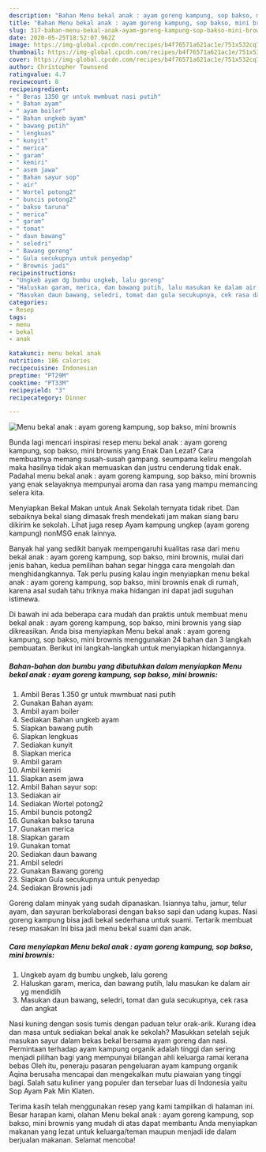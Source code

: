 ```yaml
---
description: "Bahan Menu bekal anak : ayam goreng kampung, sop bakso, mini brownis | Bahan Membuat Menu bekal anak : ayam goreng kampung, sop bakso, mini brownis Yang Paling Enak"
title: "Bahan Menu bekal anak : ayam goreng kampung, sop bakso, mini brownis | Bahan Membuat Menu bekal anak : ayam goreng kampung, sop bakso, mini brownis Yang Paling Enak"
slug: 317-bahan-menu-bekal-anak-ayam-goreng-kampung-sop-bakso-mini-brownis-bahan-membuat-menu-bekal-anak-ayam-goreng-kampung-sop-bakso-mini-brownis-yang-paling-enak
date: 2020-05-25T18:52:07.962Z
image: https://img-global.cpcdn.com/recipes/b4f76571a621ac1e/751x532cq70/menu-bekal-anak-ayam-goreng-kampung-sop-bakso-mini-brownis-foto-resep-utama.jpg
thumbnail: https://img-global.cpcdn.com/recipes/b4f76571a621ac1e/751x532cq70/menu-bekal-anak-ayam-goreng-kampung-sop-bakso-mini-brownis-foto-resep-utama.jpg
cover: https://img-global.cpcdn.com/recipes/b4f76571a621ac1e/751x532cq70/menu-bekal-anak-ayam-goreng-kampung-sop-bakso-mini-brownis-foto-resep-utama.jpg
author: Christopher Townsend
ratingvalue: 4.7
reviewcount: 8
recipeingredient:
- " Beras 1350 gr untuk mwmbuat nasi putih"
- " Bahan ayam"
- " ayam boiler"
- " Bahan ungkeb ayam"
- " bawang putih"
- " lengkuas"
- " kunyit"
- " merica"
- " garam"
- " kemiri"
- " asem jawa"
- " Bahan sayur sop"
- " air"
- " Wortel potong2"
- " buncis potong2"
- " bakso taruna"
- " merica"
- " garam"
- " tomat"
- " daun bawang"
- " seledri"
- " Bawang goreng"
- " Gula secukupnya untuk penyedap"
- " Brownis jadi"
recipeinstructions:
- "Ungkeb ayam dg bumbu ungkeb, lalu goreng"
- "Haluskan garam, merica, dan bawang putih, lalu masukan ke dalam air yg mendidih"
- "Masukan daun bawang, seledri, tomat dan gula secukupnya, cek rasa dan angkat"
categories:
- Resep
tags:
- menu
- bekal
- anak

katakunci: menu bekal anak 
nutrition: 186 calories
recipecuisine: Indonesian
preptime: "PT29M"
cooktime: "PT33M"
recipeyield: "3"
recipecategory: Dinner

---
```



![Menu bekal anak : ayam goreng kampung, sop bakso, mini brownis](https://img-global.cpcdn.com/recipes/b4f76571a621ac1e/751x532cq70/menu-bekal-anak-ayam-goreng-kampung-sop-bakso-mini-brownis-foto-resep-utama.jpg)

Bunda lagi mencari inspirasi resep menu bekal anak : ayam goreng kampung, sop bakso, mini brownis yang Enak Dan Lezat? Cara membuatnya memang susah-susah gampang. seumpama keliru mengolah maka hasilnya tidak akan memuaskan dan justru cenderung tidak enak. Padahal menu bekal anak : ayam goreng kampung, sop bakso, mini brownis yang enak selayaknya mempunyai aroma dan rasa yang mampu memancing selera kita.

Menyiapkan Bekal Makan untuk Anak Sekolah ternyata tidak ribet. Dan sebaiknya bekal siang dimasak fresh mendekati jam makan siang baru dikirim ke sekolah. Lihat juga resep Ayam kampung ungkep (ayam goreng kampung) nonMSG enak lainnya.

Banyak hal yang sedikit banyak mempengaruhi kualitas rasa dari menu bekal anak : ayam goreng kampung, sop bakso, mini brownis, mulai dari jenis bahan, kedua pemilihan bahan segar hingga cara mengolah dan menghidangkannya. Tak perlu pusing kalau ingin menyiapkan menu bekal anak : ayam goreng kampung, sop bakso, mini brownis enak di rumah, karena asal sudah tahu triknya maka hidangan ini dapat jadi suguhan istimewa.


Di bawah ini ada beberapa cara mudah dan praktis untuk membuat menu bekal anak : ayam goreng kampung, sop bakso, mini brownis yang siap dikreasikan. Anda bisa menyiapkan Menu bekal anak : ayam goreng kampung, sop bakso, mini brownis menggunakan 24 bahan dan 3 langkah pembuatan. Berikut ini langkah-langkah untuk menyiapkan hidangannya.

<!--inarticleads1-->

##### Bahan-bahan dan bumbu yang dibutuhkan dalam menyiapkan Menu bekal anak : ayam goreng kampung, sop bakso, mini brownis:

1. Ambil  Beras 1.350 gr untuk mwmbuat nasi putih
1. Gunakan  Bahan ayam:
1. Ambil  ayam boiler
1. Sediakan  Bahan ungkeb ayam
1. Siapkan  bawang putih
1. Siapkan  lengkuas
1. Sediakan  kunyit
1. Siapkan  merica
1. Ambil  garam
1. Ambil  kemiri
1. Siapkan  asem jawa
1. Ambil  Bahan sayur sop:
1. Sediakan  air
1. Sediakan  Wortel potong2
1. Ambil  buncis potong2
1. Gunakan  bakso taruna
1. Gunakan  merica
1. Siapkan  garam
1. Gunakan  tomat
1. Sediakan  daun bawang
1. Ambil  seledri
1. Gunakan  Bawang goreng
1. Siapkan  Gula secukupnya untuk penyedap
1. Sediakan  Brownis jadi


Goreng dalam minyak yang sudah dipanaskan. Isiannya tahu, jamur, telur ayam, dan sayuran berkolaborasi dengan bakso sapi dan udang kupas. Nasi goreng kampung bisa jadi bekal sederhana untuk suami. Tertarik membuat resep masakan Ini bisa jadi menu bekal suami dan anak. 

<!--inarticleads2-->

##### Cara menyiapkan Menu bekal anak : ayam goreng kampung, sop bakso, mini brownis:

1. Ungkeb ayam dg bumbu ungkeb, lalu goreng
1. Haluskan garam, merica, dan bawang putih, lalu masukan ke dalam air yg mendidih
1. Masukan daun bawang, seledri, tomat dan gula secukupnya, cek rasa dan angkat


Nasi kuning dengan sosis tumis dengan paduan telur orak-arik. Kurang idea dan masa untuk sediakan bekal anak ke sekolah? Masukkan setelah sejuk masukan sayur dalam bekas bekal bersama ayam goreng dan nasi. Permintaan terhadap ayam kampung organik adalah tinggi dan sering menjadi pilihan bagi yang mempunyai bilangan ahli keluarga ramai kerana bebas Oleh itu, peneraju pasaran pengeluaran ayam kampung organik Aqina berusaha mencapai dan mengekalkan mutu piawaian yang tinggi bagi. Salah satu kuliner yang populer dan tersebar luas di Indonesia yaitu Sop Ayam Pak Min Klaten. 

Terima kasih telah menggunakan resep yang kami tampilkan di halaman ini. Besar harapan kami, olahan Menu bekal anak : ayam goreng kampung, sop bakso, mini brownis yang mudah di atas dapat membantu Anda menyiapkan makanan yang lezat untuk keluarga/teman maupun menjadi ide dalam berjualan makanan. Selamat mencoba!
